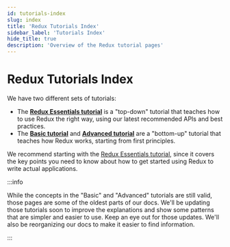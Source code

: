 ```yaml
---
id: tutorials-index
slug: index
title: 'Redux Tutorials Index'
sidebar_label: 'Tutorials Index'
hide_title: true
description: 'Overview of the Redux tutorial pages'
---
```


# Redux Tutorials Index

We have two different sets of tutorials:

- The [**Redux Essentials tutorial**](./essentials/part-1-overview-concepts) is a "top-down" tutorial that teaches how to use Redux the right way, using our latest recommended APIs and best practices.
- The [**Basic tutorial**](../basics/README.md) and [**Advanced tutorial**](../advanced/README.md) are a "bottom-up" tutorial that teaches how Redux works, starting from first principles.

We recommend starting with the [Redux Essentials tutorial](./essentials/part-1-overview-concepts), since it covers the key points you need to know about how to get started using Redux to write actual applications.

:::info

While the concepts in the "Basic" and "Advanced" tutorials are still valid, those pages are some of the oldest parts of our docs. We'll be updating those tutorials soon to improve the explanations and show some patterns that are simpler and easier to use. Keep an eye out for those updates. We'll also be reorganizing our docs to make it easier to find information.

:::
